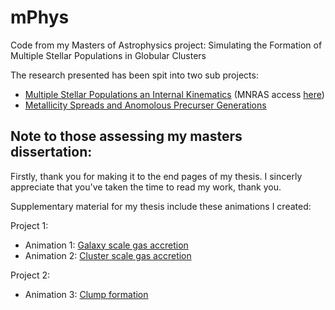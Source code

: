 # mPhys
Code from my Masters of Astrophysics project: Simulating the Formation of Multiple Stellar Populations in Globular Clusters

The research presented has been spit into two sub projects:
- [Multiple Stellar Populations an Internal Kinematics](project_1) (MNRAS access [here](https://academic.oup.com/mnras/advance-article-abstract/doi/10.1093/mnras/staa3376/5948118))
- [Metallicity Spreads and Anomolous Precurser Generations](project_2)

## Note to those assessing my masters dissertation:
Firstly, thank you for making it to the end pages of my thesis. I sincerly appreciate that you've taken the time to read my work, thank you. 

Supplementary material for my thesis include these animations I created:

Project 1:
- Animation 1: [Galaxy scale gas accretion](https://youtu.be/JXToXAeH33Q)
- Animation 2: [Cluster scale gas accretion](https://youtu.be/ZxYFJi5Y4eg)

Project 2:
- Animation 3: [Clump formation](https://youtu.be/Q-Sm4XARaq4)




